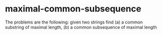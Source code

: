 # maximal-common-subsequence
The problems are the following: given two strings find (a) a common substring of maximal length, (b) a common subsequence of maximal length

